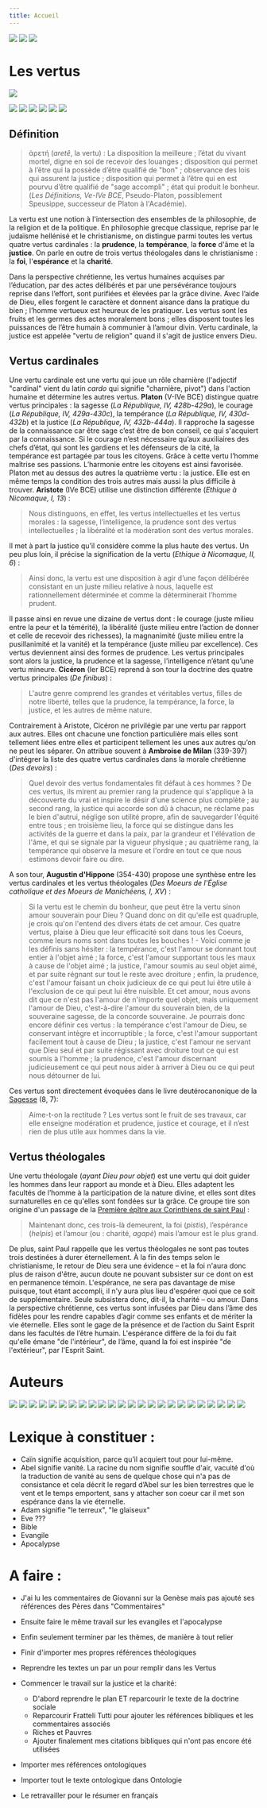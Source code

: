 ```yaml
---
title: Accueil
---
```


[<img src="/images/accueil.png">](/)
[<img src="/images/spiritualite.png">](/pages/spiritualite.html)
[<img src="/images/ontologie.png">](/pages/ontologie.html)

# Les vertus

[<img src="/images/justice_raphael.png">](/pages/justice.html)

[<img src="/images/force_raphael.png">](/pages/force.html)
[<img src="/images/charite_raphael.png">](/pages/charite.html)
[<img src="/images/prudence_raphael.png">](/pages/prudence.html)
[<img src="/images/esperance_raphael.png">](/pages/esperance.html)
[<img src="/images/temperance_raphael.png">](/pages/temperance.html)
[<img src="/images/foi_raphael.png">](/pages/foi.html)


## Définition
>ἀρετή (*aretê*, la vertu) : La disposition la meilleure ; l’état du vivant mortel, digne en soi de recevoir des louanges ; disposition qui permet à l’être qui la possède d’être qualifié de "bon" ; observance des lois qui assurent la justice ; disposition qui permet à l’être qui en est pourvu d’être qualifié de "sage accompli" ; état qui produit le bonheur. (*Les Définitions, Ve-IVe BCE*, Pseudo-Platon, possiblement Speusippe, successeur de Platon à l'Académie).

La vertu est une notion à l'intersection des ensembles de la philosophie, de la religion et de la politique. En philosophie grecque classique, reprise par le judaïsme hellénisé et le christianisme, on distingue parmi toutes les vertus quatre vertus cardinales : la **prudence**, la **tempérance**, la **force** d'âme et la **justice**. On parle en outre de trois vertus théologales dans le christianisme : la **foi**, l'**espérance** et la **charité**.

Dans la perspective chrétienne, les vertus humaines acquises par l’éducation, par des actes délibérés et par une persévérance toujours reprise dans l’effort, sont purifiées et élevées par la grâce divine. Avec l’aide de Dieu, elles forgent le caractère et donnent aisance dans la pratique du bien ; l’homme vertueux est heureux de les pratiquer. Les vertus sont les fruits et les germes des actes moralement bons ; elles disposent toutes les puissances de l’être humain à communier à l’amour divin. Vertu cardinale, la justice est appelée "vertu de religion" quand il s'agit de justice envers Dieu.

## Vertus cardinales
Une vertu cardinale est une vertu qui joue un rôle charnière (l'adjectif "cardinal" vient du latin *cardo* qui signifie "charnière, pivot") dans l'action humaine et détermine les autres vertus. **Platon** (V-IVe BCE) distingue quatre vertus principales : la sagesse (*La République, IV, 428b-429a*), le courage (*La République, IV, 429a-430c*), la tempérance (*La République, IV, 430d-432b*) et la justice (*La République, IV, 432b-444a*). Il rapproche la sagesse de la connaissance car être sage c’est être de bon conseil, ce qui s'acquiert par la connaissance. Si le courage n’est nécessaire qu’aux auxiliaires des chefs d’état, qui sont les gardiens et les défenseurs de la cité, la tempérance est partagée par tous les citoyens. Grâce à cette vertu l’homme maîtrise ses passions. L’harmonie entre les citoyens est ainsi favorisée. Platon met au dessus des autres la quatrième vertu : la justice. Elle est en même temps la condition des trois autres mais aussi la plus difficile à trouver. **Aristote** (IVe BCE) utilise une distinction différente (*Ethique à Nicomaque, I, 13*) :

>Nous distinguons, en effet, les vertus intellectuelles et les vertus morales : la sagesse, l’intelligence, la prudence sont des vertus intellectuelles ; la libéralité et la modération sont des vertus morales.

Il met à part la justice qu’il considère comme la plus haute des vertus. Un peu plus loin, il précise la signification de la vertu (*Ethique à Nicomaque, II, 6*) :

>Ainsi donc, la vertu est une disposition à agir d’une façon délibérée consistant en un juste milieu relative à nous, laquelle est rationnellement déterminée et comme la déterminerait l’homme prudent.

Il passe ainsi en revue une dizaine de vertus dont : le courage (juste milieu entre la peur et la témérité), la libéralité (juste milieu entre l’action de donner et celle de recevoir des richesses), la magnanimité (juste milieu entre la pusillanimité et la vanité) et la tempérance (juste milieu par excellence). Ces vertus deviennent ainsi des formes de prudence. Les vertus principales sont alors la justice, la prudence et la sagesse, l’intelligence n’étant qu’une vertu mineure. **Cicéron** (Ier BCE) reprend à son tour la doctrine des quatre vertus principales (*De finibus*) :

>L'autre genre comprend les grandes et véritables vertus, filles de notre liberté, telles que la prudence, la tempérance, la force, la justice, et les autres de même nature.

Contrairement à Aristote, Cicéron ne privilégie par une vertu par rapport aux autres. Elles ont chacune une fonction particulière mais elles sont tellement liées entre elles et participent tellement les unes aux autres qu’on ne peut les séparer. On attribue souvent à **Ambroise de Milan** (339-397) d'intégrer la liste des quatre vertus cardinales dans la morale chrétienne (*Des devoirs*) :

>Quel devoir des vertus fondamentales fit défaut à ces hommes ? De ces vertus, ils mirent au premier rang la prudence qui s'applique à la découverte du vrai et inspire le désir d'une science plus complète ; au second rang, la justice qui accorde son dû à chacun, ne réclame pas le bien d'autrui, néglige son utilité propre, afin de sauvegarder l'équité entre tous ; en troisième lieu, la force qui se distingue dans les activités de la guerre et dans la paix, par la grandeur et l'élévation de l'âme, et qui se signale par la vigueur physique ; au quatrième rang, la tempérance qui observe la mesure et l'ordre en tout ce que nous estimons devoir faire ou dire.

A son tour, **Augustin d'Hippone** (354-430) propose une synthèse entre les vertus cardinales et les vertus théologales (*Des Moeurs de l'Église catholique et des Moeurs de Manichéens, I, XV*) :
>Si la vertu est le chemin du bonheur, que peut être la vertu sinon amour souverain pour Dieu ? Quand donc on dit qu'elle est quadruple, je crois qu'on l'entend des divers états de cet amour. Ces quatre vertus, plaise à Dieu que leur efficacité soit dans tous les Coeurs, comme leurs noms sont dans toutes les bouches ! - Voici comme je les définis sans hésiter : la tempérance, c'est l'amour se donnant tout entier à l'objet aimé ; la force, c'est l'amour supportant tous les maux à cause de l'objet aimé ; la justice, l'amour soumis au seul objet aimé, et par suite régnant sur tout le reste avec droiture ; enfin, la prudence, c'est l'amour faisant un choix judicieux de ce qui peut lui être utile à l'exclusion de ce qui peut lui être nuisible. Et cet amour, nous avons dit que ce n'est pas l'amour de n'importe quel objet, mais uniquement l'amour de Dieu, c'est-à-dire l'amour du souverain bien, de la souveraine sagesse, de la concorde souveraine. Je pourrais donc encore définir ces vertus : la tempérance c'est l'amour de Dieu, se conservant intègre et incorruptible ; la force, c'est l'amour supportant facilement tout à cause de Dieu ; la justice, c'est l'amour ne servant que Dieu seul et par suite régissant avec droiture tout ce qui est soumis à l'homme ; la prudence, c'est l'amour discernant judicieusement ce qui peut nous aider à arriver à Dieu ou ce qui peut nous détourner de lui.

Ces vertus sont directement évoquées dans le livre deutérocanonique de la [Sagesse](/pages/deuterocanoniques.html#sagesse-8-2-16) (8, 7):

>Aime-t-on la rectitude ? Les vertus sont le fruit de ses travaux, car elle enseigne modération et prudence, justice et courage, et il n’est rien de plus utile aux hommes dans la vie.


## Vertus théologales
Une vertu théologale (*ayant Dieu pour objet*) est une vertu qui doit guider les hommes dans leur rapport au monde et à Dieu. Elles adaptent les facultés de l’homme à la participation de la nature divine, et elles sont dites surnaturelles en ce qu'elles sont fondées sur la grâce. Ce groupe tire son origine d'un passage de la [Première épître aux Corinthiens de saint Paul](/pages/nouveautestament.html#1corinthiens-13-1-1) :

> Maintenant donc, ces trois-là demeurent, la foi (*pistis*), l’espérance (*helpis*) et l’amour (ou : charité, *agapè*) mais l’amour est le plus grand.

De plus, saint Paul rappelle que les vertus théologales ne sont pas toutes trois destinées à durer éternellement. À la fin des temps selon le christianisme, le retour de Dieu sera une évidence – et la foi n'aura donc plus de raison d'être, aucun doute ne pouvant subsister sur ce dont on est en permanence témoin. L'espérance, ne sera pas davantage de mise puisque, tout étant accompli, il n'y aura plus lieu d'espérer quoi que ce soit de supplémentaire. Seule subsistera donc, dit-il, la charité – ou amour. Dans la perspective chrétienne, ces vertus sont infusées par Dieu dans l’âme des fidèles pour les rendre capables d’agir comme ses enfants et de mériter la vie éternelle. Elles sont le gage de la présence et de l’action du Saint Esprit dans les facultés de l’être humain. L'espérance diffère de la foi du fait qu'elle émane "de l'intérieur", de l’âme, quand la foi est inspirée "de l'extérieur", par l'Esprit Saint.



# Auteurs

[<img src="/images/aristote.png">](/references/aristote.md)
[<img src="/images/philondalexandrie.png">](/references/philondalexandrie.md)
[<img src="/images/origene.png">](/references/origene.md)
[<img src="/images/basiledecesaree.png">](/references/basiledecesaree.md)
[<img src="/images/gregoiredenysse.png">](/references/gregoiredenysse.md)
[<img src="/images/jeanchrysostome.png">](/references/jeanchrysostome.md)
[<img src="/images/augustindhippone.png">](/references/augustindhippone.md)
[<img src="/images/symeonlenouveautheologien.png">](/references/symeonlenouveautheologien.md)
[<img src="/images/nopicture.png">](/references/basiledeseleucie.md)
[<img src="/images/macairedescete.png">](/references/macairedescete.md)
[<img src="/images/hildegardedebingen.png">](/references/hildegardedebingen.md)
[<img src="/images/francoisdassise.png">](/references/francoisdassise.md)
[<img src="/images/bonaventuredebagnoregio.png">](/references/bonaventuredebagnoregio.md)
[<img src="/images/eckhartdehochheim.png">](/references/eckhartdehochheim.md)
[<img src="/images/henrisuso.png">](/references/henrisuso.md)
[<img src="/images/jeantauler.png">](/references/jeantauler.md)
[<img src="/images/catherinedesienne.png">](/references/catherinedesienne.md)
[<img src="/images/theresedavila.png">](/references/theresedavila.md)
[<img src="/images/lanspergius.png">](/references/lanspergius.md)
[<img src="/images/philippesellier.png">](/references/philippesellier.md)
[<img src="/images/nopicture.png">](/references/henrydumery.md)
[<img src="/images/danielmaurin.png">](/references/danielmaurin.md)
[<img src="/images/jeanyvesleloup.png">](/references/jeanyvesleloup.md)
[<img src="/images/giovannipolito.png">](/references/giovannipolito.md)








# Lexique à constituer :
- Caïn signifie acquisition, parce qu’il acquiert tout pour lui-même.
- Abel signifie vanité. La racine du nom signifie souffle d'air, vacuité d'où la traduction de vanité au sens de quelque chose qui n'a pas de consistance et cela décrit le regard d’Abel sur les bien terrestres que le vent et le temps emportent, sans y attacher son coeur car il met son espérance dans la vie éternelle.
- Adam signifie "le terreux", "le glaiseux"
- Eve ???
- Bible
- Evangile
- Apocalypse

# A faire :
- J'ai lu les commentaires de Giovanni sur la Genèse mais pas ajouté ses références des Pères dans "Commentaires"
- Ensuite faire le même travail sur les evangiles et l'apocalypse
- Enfin seulement terminer par les thèmes, de manière à tout relier

- Finir d'importer mes propres références théologiques
- Reprendre les textes un par un pour remplir dans les Vertus
- Commencer le travail sur la justice et la charité:
	- D'abord reprendre le plan ET reparcourir le texte de la doctrine sociale
	- Reparcourir Fratteli Tutti pour ajouter les références bibliques et les commentaires associés
	- Riches et Pauvres
	- Ajouter finalement mes citations bibliques qui n'ont pas encore été utilisées

- Importer mes références ontologiques
- Importer tout le texte ontologique dans Ontologie
- Le retravailler pour le résumer en français